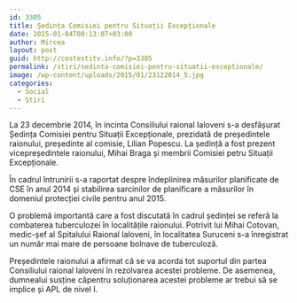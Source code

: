 ```yaml
---
id: 3305
title: Ședința Comisiei pentru Situații Excepționale
date: 2015-01-04T00:13:07+03:00
author: Mircea
layout: post
guid: http://costestitv.info/?p=3305
permalink: /stiri/sedinta-comisiei-pentru-situatii-exceptionale/
image: /wp-content/uploads/2015/01/23122014_5.jpg
categories:
  - Social
  - Știri
---
```

La 23 decembrie 2014, în incinta Consiliului raional Ialoveni s-a desfășurat Ședința Comisiei pentru Situații Excepționale, prezidată de președintele raionului, președinte al comisie, Lilian Popescu. La ședință a fost prezent vicepreședintele raionului, Mihai Braga și membrii Comisiei petru Situații Excepționale.<!--more-->

În cadrul întrunirii s-a raportat despre îndeplinirea măsurilor planificate de CSE în anul 2014 și stabilirea sarcinilor de planificare a măsurilor în domeniul protecției civile pentru anul 2015.

O problemă importantă care a fost discutată în cadrul ședinței se referă la combaterea tuberculozei în localitățile raionului. Potrivit lui Mihai Cotovan, medic-șef al Spitalului Raional Ialoveni, în localitatea Suruceni s-a înregistrat un număr mai mare de persoane bolnave de tuberculoză.

Președintele raionului a afirmat că se va acorda tot suportul din partea Consiliului raional Ialoveni în rezolvarea acestei probleme. De asemenea, dumnealui susține căpentru soluționarea acestei probleme ar trebui să se implice și APL de nivel I.